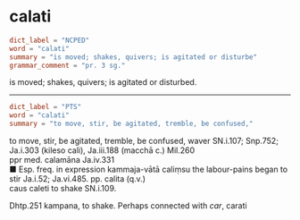 # calati

``` toml
dict_label = "NCPED"
word = "calati"
summary = "is moved; shakes, quivers; is agitated or disturbe"
grammar_comment = "pr. 3 sg."
```

is moved; shakes, quivers; is agitated or disturbed.

--------------------

``` toml
dict_label = "PTS"
word = "calati"
summary = "to move, stir, be agitated, tremble, be confused,"
```

to move, stir, be agitated, tremble, be confused, waver SN.i.107; Snp.752; Ja.i.303 (kileso cali), Ja.iii.188 (macchā c.) Mil.260  
ppr med. calamāna Ja.iv.331  
■ Esp. freq. in expression kammaja\-vātā caliṃsu the labour\-pains began to stir Ja.i.52; Ja.vi.485. pp. calita (q.v.)  
caus caleti to shake SN.i.109.

Dhtp.251 kampana, to shake. Perhaps connected with *car*, carati

